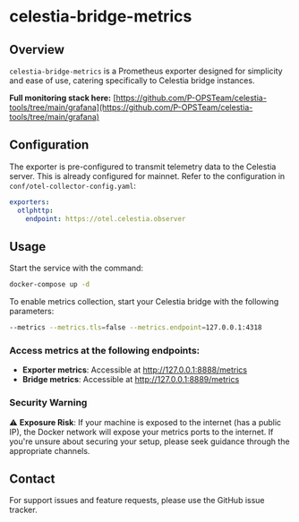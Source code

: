 # celestia-bridge-metrics

## Overview
`celestia-bridge-metrics` is a Prometheus exporter designed for simplicity and ease of use, catering specifically to Celestia bridge instances.

**Full monitoring stack here:** [https://github.com/P-OPSTeam/celestia-tools/tree/main/grafana](https://github.com/P-OPSTeam/celestia-tools/tree/main/grafana)
## Configuration
The exporter is pre-configured to transmit telemetry data to the Celestia server. This is already configured for mainnet. Refer to the configuration in `conf/otel-collector-config.yaml`:

```yaml
exporters:
  otlphttp:
    endpoint: https://otel.celestia.observer
```

## Usage
Start the service with the command:
```sh
docker-compose up -d
```
To enable metrics collection, start your Celestia bridge with the following parameters:
```sh
--metrics --metrics.tls=false --metrics.endpoint=127.0.0.1:4318
```

### Access metrics at the following endpoints:
- **Exporter metrics**: Accessible at http://127.0.0.1:8888/metrics
- **Bridge metrics**: Accessible at http://127.0.0.1:8889/metrics

### Security Warning
:warning: **Exposure Risk**: If your machine is exposed to the internet (has a public IP), the Docker network will expose your metrics ports to the internet. If you're unsure about securing your setup, please seek guidance through the appropriate channels.


## Contact
For support issues and feature requests, please use the GitHub issue tracker.
